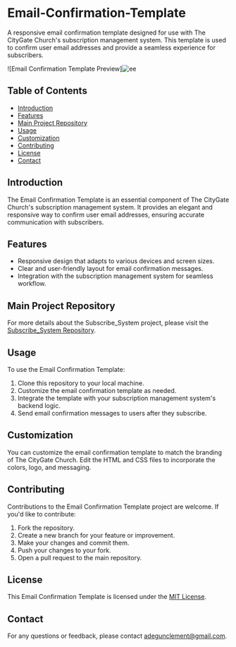 # Email-Confirmation-Template

A responsive email confirmation template designed for use with The CityGate Church's subscription management system. This template is used to confirm user email addresses and provide a seamless experience for subscribers.

![Email Confirmation Template Preview]![ee](https://github.com/generalclez/Email-Confirmation-Template/assets/127569066/3243d964-943e-4c04-9dec-73db8a1a2a31)


## Table of Contents

- [Introduction](#introduction)
- [Features](#features)
- [Main Project Repository](#main-project-repository)
- [Usage](#usage)
- [Customization](#customization)
- [Contributing](#contributing)
- [License](#license)
- [Contact](#contact)

## Introduction

The Email Confirmation Template is an essential component of The CityGate Church's subscription management system. It provides an elegant and responsive way to confirm user email addresses, ensuring accurate communication with subscribers.

## Features

- Responsive design that adapts to various devices and screen sizes.
- Clear and user-friendly layout for email confirmation messages.
- Integration with the subscription management system for seamless workflow.

## Main Project Repository

For more details about the Subscribe_System project, please visit the [Subscribe_System Repository](https://github.com/generalclez/Subscribe_System).

## Usage

To use the Email Confirmation Template:

1. Clone this repository to your local machine.
2. Customize the email confirmation template as needed.
3. Integrate the template with your subscription management system's backend logic.
4. Send email confirmation messages to users after they subscribe.

## Customization

You can customize the email confirmation template to match the branding of The CityGate Church. Edit the HTML and CSS files to incorporate the colors, logo, and messaging.

## Contributing

Contributions to the Email Confirmation Template project are welcome. If you'd like to contribute:

1. Fork the repository.
2. Create a new branch for your feature or improvement.
3. Make your changes and commit them.
4. Push your changes to your fork.
5. Open a pull request to the main repository.

## License

This Email Confirmation Template is licensed under the [MIT License](LICENSE).

## Contact

For any questions or feedback, please contact [adegunclement@gmail.com](mailto:adegunclement@gmail.com).
